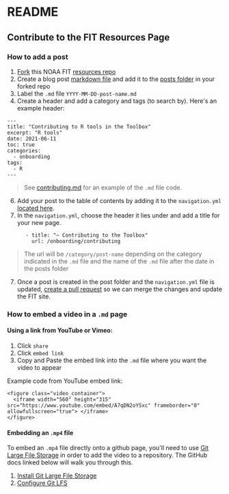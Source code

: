 # README

## Contribute to the FIT Resources Page

### How to add a post 
1. [Fork](https://docs.github.com/en/github/getting-started-with-github/quickstart/fork-a-repo) this NOAA FIT [resources repo](https://github.com/noaa-fisheries-integrated-toolbox/resources)
2. Create a blog post [markdown file](https://guides.github.com/features/mastering-markdown/) and add it to the [posts folder](https://github.com/noaa-fisheries-integrated-toolbox/resources/tree/master/_posts) in your forked repo
3. Label the `.md` file `YYYY-MM-DD-post-name.md`
4. Create a header and add a category and tags (to search by). Here's an example header: 

```
---
title: "Contributing to R tools in the Toolbox"
excerpt: "R tools"
date: 2021-06-11
toc: true
categories:
  - onboarding
tags:
  - R
---
```

> See [contributing.md](https://raw.githubusercontent.com/noaa-fisheries-integrated-toolbox/resources/master/_posts/2021-06-11-contributing.md) for an example of the `.md` file code.
6. Add your post to the table of contents by adding it to the `navigation.yml` [located here](https://github.com/noaa-fisheries-integrated-toolbox/resources/blob/master/_data/navigation.yml).
7. In the `navigation.yml`, choose the header it lies under and add a title for your new page.

```
      - title: "~ Contributing to the Toolbox"
        url: /onboarding/contributing    
```
> The url will be `/category/post-name` depending on the category indicated in the `.md` file and the name of the `.md` file after the date in the posts folder
7. Once a post is created in the post folder and the `navigation.yml` file is updated, [create a pull request](https://docs.github.com/en/github/collaborating-with-pull-requests/proposing-changes-to-your-work-with-pull-requests/creating-a-pull-request) so we can merge the changes and update the FIT site.
 
### How to embed a video in a `.md` page

#### Using a link from YouTube or Vimeo:
1. Click `share`
2. Click `embed link`
3. Copy and Paste the embed link into the `.md` file where you want the video to appear

Example code from YouTube embed link:
```
<figure class="video_container">
  <iframe width="560" height="315" src="https://www.youtube.com/embed/A7qDN2oYSxc" frameborder="0" allowfullscreen="true"> </iframe>
</figure>
```
#### Embedding an `.mp4` file

To embed an `.mp4` file directly onto a github page, you'll need to use [Git Large File Storage](https://docs.github.com/en/repositories/working-with-files/managing-large-files/about-git-large-file-storage) in order to add the video to a repository. The GitHub docs linked below will walk you through this. 

1. [Install Git Large File Storage](https://docs.github.com/en/repositories/working-with-files/managing-large-files/installing-git-large-file-storage)
2. [Configure Git LFS](https://docs.github.com/en/repositories/working-with-files/managing-large-files/configuring-git-large-file-storage)

